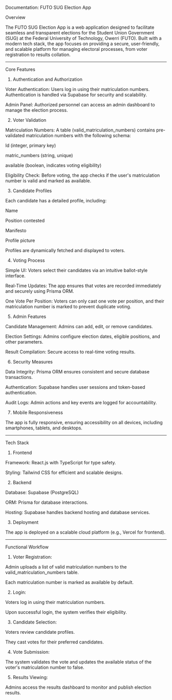 Documentation: FUTO SUG Election App

Overview

The FUTO SUG Election App is a web application designed to facilitate seamless and transparent elections for the Student Union Government (SUG) at the Federal University of Technology, Owerri (FUTO). Built with a modern tech stack, the app focuses on providing a secure, user-friendly, and scalable platform for managing electoral processes, from voter registration to results collation.


---

Core Features

1. Authentication and Authorization

Voter Authentication: Users log in using their matriculation numbers. Authentication is handled via Supabase for security and scalability.

Admin Panel: Authorized personnel can access an admin dashboard to manage the election process.


2. Voter Validation

Matriculation Numbers: A table (valid_matriculation_numbers) contains pre-validated matriculation numbers with the following schema:

Id (integer, primary key)

matric_numbers (string, unique)

available (boolean, indicates voting eligibility)


Eligibility Check: Before voting, the app checks if the user's matriculation number is valid and marked as available.


3. Candidate Profiles

Each candidate has a detailed profile, including:

Name

Position contested

Manifesto

Profile picture


Profiles are dynamically fetched and displayed to voters.


4. Voting Process

Simple UI: Voters select their candidates via an intuitive ballot-style interface.

Real-Time Updates: The app ensures that votes are recorded immediately and securely using Prisma ORM.

One Vote Per Position: Voters can only cast one vote per position, and their matriculation number is marked to prevent duplicate voting.


5. Admin Features

Candidate Management: Admins can add, edit, or remove candidates.

Election Settings: Admins configure election dates, eligible positions, and other parameters.

Result Compilation: Secure access to real-time voting results.


6. Security Measures

Data Integrity: Prisma ORM ensures consistent and secure database transactions.

Authentication: Supabase handles user sessions and token-based authentication.

Audit Logs: Admin actions and key events are logged for accountability.


7. Mobile Responsiveness

The app is fully responsive, ensuring accessibility on all devices, including smartphones, tablets, and desktops.



---

Tech Stack

1. Frontend

Framework: React.js with TypeScript for type safety.

Styling: Tailwind CSS for efficient and scalable designs.


2. Backend

Database: Supabase (PostgreSQL)

ORM: Prisma for database interactions.

Hosting: Supabase handles backend hosting and database services.


3. Deployment

The app is deployed on a scalable cloud platform (e.g., Vercel for frontend).



---

Functional Workflow

1. Voter Registration:

Admin uploads a list of valid matriculation numbers to the valid_matriculation_numbers table.

Each matriculation number is marked as available by default.



2. Login:

Voters log in using their matriculation numbers.

Upon successful login, the system verifies their eligibility.



3. Candidate Selection:

Voters review candidate profiles.

They cast votes for their preferred candidates.



4. Vote Submission:

The system validates the vote and updates the available status of the voter's matriculation number to false.



5. Results Viewing:

Admins access the results dashboard to monitor and publish election results.
